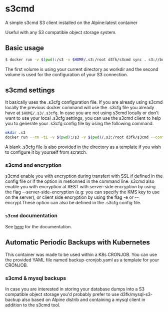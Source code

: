 # s3cmd
A simple s3cmd S3 client installed on the Alpine:latest container

Useful with any S3 compatible object storage system.

## Basic usage

```sh
$ docker run -v $(pwd):/s3 -v $HOME/.s3:/root d3fk/s3cmd sync . s3://bucket-name
```
The first volume is using your current directory as workdir and the second volume is used for the configuration of your S3 connection.

## s3cmd settings

It basically uses the .s3cfg configuration file. If you are already using s3cmd locally the previous docker command will use the .s3cfg file you already have at ``$HOME/.s3/.s3cfg``. In case you are not using s3cmd locally or don't want to use your local .s3cfg settings, you can use the s3cmd client to help you to generate your .s3cfg config file by using the following command.

```sh
mkdir .s3
docker run --rm -ti -v $(pwd):/s3 -v $(pwd)/.s3:/root d3fk/s3cmd --configure
```
A blank .s3cfg file is also provided in the directory as a template if you wish to configure it by yourself from scratch.

### s3cmd and encryption
s3cmd enable you with encryption during transfert with SSL if defined in the config file or if the option in metionned in the command line.
s3cmd also enable you with encryption at REST with server-side encryption by using the flag --server-side-encryption (e.g: you can specify the KMS key to use on the server), or client side encryption by using the flag -e or --encrypt.These option can also be defined in the .s3cfg config file.

### `s3cmd` documentation

See [here](http://s3tools.org/usage) for the documentation.


## Automatic Periodic Backups with Kubernetes

This container was made to be used within a K8s CRONJOB.
You can use the provided YAML file named backup-cronjob.yaml as a template for your CRONJOB.

### s3cmd & mysql backups

In case you are interested in storing your database dumps into a S3 compatible object storage you'd probably prefer to use d3fk/mysql-s3-backup also based on Alpine distrib and containing a mysql client in addition to the s3cmd tool.
